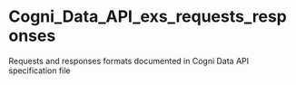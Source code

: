 # Cogni_Data_API_exs_requests_responses
Requests and responses formats documented in Cogni Data API specification file
